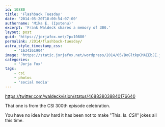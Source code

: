 ```yaml
---
id: 10880
title: 'Flashback Tuesday'
date: '2014-05-20T18:00:54-07:00'
authorname: 'Mika E. (Ipstenu)'
excerpt: 'Frank Waldeck shares a memory of 300.'
layout: post
guid: 'https://jorjafox.net/?p=10880'
permalink: /2014/flashback-tuesday/
astra_style_timestamp_css:
    - '1634261904'
image: 'https://static.jorjafox.net/wordpress/2014/05/BoGltkpCMAEEbJE.jpg'
categories:
    - 'Jorja Fox'
tags:
    - csi
    - photos
    - 'social media'
---
```


https://twitter.com/waldeckvision/status/468838038840176640

That one is from the CSI 300th episode celebration.

You have no idea how hard it has been not to make "This. Is. _CSI!_" jokes all this time.
